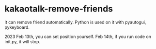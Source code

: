 # kakaotalk-remove-friends
It can remove friend automatically.
Python is used on it with pyautogui, pykeyboard.

2023 Feb 13th, you can set position yourself.
     Feb 14th, if you run code on init.py, it will stop.
